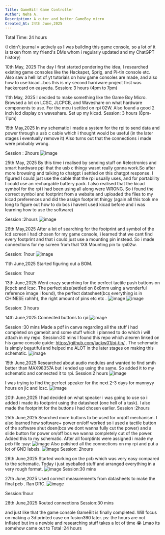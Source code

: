 ```yaml
---
Title: GameBit! Game Controller
Author: Neha A.
Description: A cuter and better GameBoy micro
Created_At: 24th June,2025
---
```

Total Time: 24 hours

(I didn't journal v actively as I was building this game console, so a lot of it is taken from my friend's DMs whom i regularly updated and my ChatGPT history)

10th May, 2025
The day I first started pondering the idea, I researched existing game consoles like the Hackapet, Sprig, and Pi-tin console etc.
Also saw a hell lot of yt tutorials on how game consoles are made, and also how to use kicad...bcs this is my second hardware project 
first was hackercard on easyeda.
Session: 3 hours (4pm to 7pm)

11th May, 2025
I decided to make something like the Game Boy Micro. Browsed a lot on LCSC, JLCPCB, and Waveshare on what hardware components to use.
For the mcu i settled on rpi 02W. Also found a good 2 inch lcd display on waveshare. Set up my kicad.
Session: 3 hours (8pm-11pm)

15th May,2025
In my schematic i made a system for the rpi to send data and power through a usb c cable which i thought would be useful (in the later stages i eventually remove it)
Also turns out that the connections i made were probably wrong.

Session : 2hours
![image](https://github.com/user-attachments/assets/669e1ae0-b301-494e-99e2-2d23064e947f)

25th May, 2025
By this time i realised by sending stuff on #electronics and smart hardware ppl that the usb c thingy wasnt really gonna work.So after more browsing and talking to chatgpt i settled on this chatgpt response. I figured I could just use the cable that the rpi  usually uses, and for portability I could use an <expensive> rechargable battery pack.
I also realised that the kicad symbol for the rpi i had been using all along were WRONG. So i found the correct symbol and footprint from a website and uploaded the files to my kicad preferences and did the assign footprint thingy (again all this took me long to figure out how to do bcs i havent used kicad before and i was learning how to use the software)

Session :2hours
![image](https://github.com/user-attachments/assets/e67396e4-7910-484c-8e57-b7a99b6e5b34)

26th May,2025
After a lot of searching for the footprint and symbol of the lcd screen i had chosen for my game console, i learned that we cant find every footprint and that i could just use a mounting pin instead. So i made connections for my screen from that 1X8 Mounting pin to rpi02w.

Session: 1hour
![image](https://github.com/user-attachments/assets/59b108d0-f9f1-458c-9f7e-7b8f90aab3e9)

11th June,2025
Started figuring out a BOM.

Session: 1hour

13th June,2025
Went crazy searching for the perfect tactile push buttons on jlcpcb and lcsc. The perfect size(settled on 8x8mm using a wonderful reference image i found), the perfect datasheet(bcs everything is in CHINESE rahhh), the right amount of pins etc etc .
![image](https://github.com/user-attachments/assets/b34bce8d-ea65-46f5-ae73-076cfff75b33)
![image](https://github.com/user-attachments/assets/5f2340f5-0a6a-4fe3-a15b-5227cd804da5)

Session: 3 hours

14th June,2025
Connected buttons to rpi 
![image](https://github.com/user-attachments/assets/91ac2898-a283-4980-b12a-b8bdb8a46d08)

Session :30 mins
Made a pdf in canva regarding all the stuff i had completed on gamebit and some stuff which i planned to do which i will attach in my repo.
Session:30 mins
I found this repo which alexren linked on his game console guide: https://github.com/jackw01/pi-tin/ . The schematic is simply beautiful and helped me ALOT in the later stages on making this schematic. ![image](https://github.com/user-attachments/assets/60cb42de-8102-48e5-b2b7-4005d8b8cc8f)



15th June,2025
Researched about audio modules and wanted to find smth better than MAX98357A but i ended up using the same. So added it to my schematic and connected it to rpi.
Session:2 hours
![image](https://github.com/user-attachments/assets/bc28884d-1d2d-4957-b062-30be70c305cc)


I was trying to find the perfect speaker for the next 2-3 days for mannyyy hours on jlc and lcsc. 
![image](https://github.com/user-attachments/assets/5fb2222b-b9c6-4638-a651-17857f333267)

20th June,2025
I had decided on what speaker i was going to use so i added i made its footprint using the datasheet (one hell of a task).
I also made the footprint for the buttons i had chosen earlier. 
Session :2hours

25th June,2025
Searched more buttons to be used for on/off mechanism. I also learned how software+ power on/off worked so i used a tactile button of the software shut doen(bcs we dont wanna fully cut the power) and a slide button for power on/off bcs we wanna completely cut of the power.
Added this to my schematic. After all foorptints were assigned i made my pcb file :yay:
![image](https://github.com/user-attachments/assets/c45e35a5-19a5-4e45-b571-51dceb895d7f)
Also polished all the connections on my rpi and put a lot of GND labels.
![image](https://github.com/user-attachments/assets/9a317258-74aa-43da-a60c-ef66c3682854)
Session: 2hours

26th June,2025
Started working on the pcb which was very easy compared to the schematic. Today i just eyeballed  stuff and arranged everything in a very rough format.
![image](https://github.com/user-attachments/assets/a95fab39-1aa6-40d9-be81-d169f3de3951)
Session:30 mins

27th June,2025
Used correct measurements from datasheets to make the final pcb . Ran DRC.
![image](https://github.com/user-attachments/assets/a91aaa34-f188-428e-bd29-416247c36ed8)

Session:1hour

28th June,2025
Routed connections
Session:30 mins

and just like that the game console GameBit is finally completed. Will focus on making a 3d printed case on fusion360 later. 
ps: the hours are not inflated but im a newbie and researching stuff takes a lot of time 😭
Lmao its somehow came out to Total :24 hours 
